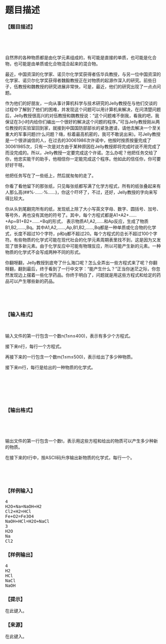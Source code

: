 # 题目描述


<h3>
【题目描述】
</h3>
<p>
<br/>
</p>
<p>
<br/>
</p>
<p>
自然界的各种物质都是由化学元素组成的，有可能是直接的单质，也可能是化合物，也可能是由单质或化合物混合起来的混合物。
</p>
<p>
最近，中国资深的化学家、诺贝尔化学奖获得者伍华兵教授，与另一位中国资深的化学家、诺贝尔化学奖获得者魏毅教授正在对物质的起源作深入的研究。前些日子，伍教授和魏教授的研究进展非常快，可是，最近，他们的研究出现了一点点问题。
</p>
<p>
作为他们的好朋友，一向从事计算机科学与技术研究的Jelly教授在与他们交谈的过程中了解到了他们的困难，并发现这个问题可以用计算机来解决，在问清楚问题后，Jelly教授很高兴的对伍教授和魏教授说：“这个问题难不倒我，看我的吧，我保证在3小时内给你们编出一个很好的解决这个问题的程序。”可当Jelly教授刚从两位教授的实验室回到家，就接到中国国防部部长的紧急邀请，请他去解决一个至关重大的军事问题(什么问题？嗨，标着最高机密的，我可不敢说出来)。可Jelly教授是一个很讲诚信的人，在过去的30061986次许诺中，他按时按质按量完成了30061985次，只有一次是对方由于某种原因在Jelly教授即将完成时说不用完成了而没完成的。所以，Jelly教授一定要完成这个许诺。怎么办呢？他把任务交给了你，他忠实能干的助手，他相信你一定能完成这个程序。他如此的信任你，你可要好好干呀。
</p>
<p>
他把任务写在了一些纸上，然后就匆匆的走了。
</p>
<p>
你看了看他留下的那张纸，只见每张纸都写满了化学方程式，所有的纸张叠起来有人那么高(##%·……·%……)，你这个吓坏了，不过，还好，Jelly教授的字向来写得比较大。
</p>
<p>
你从头到尾翻完所有的纸，发现纸上除了大小写英文字母、数字、圆括号、加号、等号外，再也没有其他的符号了。其中，每个方程式都是A1+A2+……+Ap=B1+B2+……+Bq的形式， 表示物质A1,A2,……和Ap反应，生成了物质B1,B2,……,Bq。其中A1,A2,……,Ap,B1,B2,……,Bq都是一种单质或化合物的化学式，长度不超过10个字符，p和q都不超过20。每个方程式的总长不超过100个字符。有些物质的化学式可能在现代社会的化学元素周期表里找不到，这是因为又发现了很多新元素。由于化学反应中可能有物理反应，所以可能产生新的元素。一种物质的化学式不会写成两种不同的形式。
</p>
<p>
你翻呀翻，Jelly教授到底夸了什么海口呢？怎么全弄出一些方程式来了呢？你翻呀翻，翻到最后，终于看到了一行中文字：“能产生什么？”正当你迷茫之际，你忽然发现边上摆着一些化学药品。你终于明白了，问题就是用这些方程式和给定的药品可以产生哪些新的药品。
</p>
<p>
<br/>
</p>
<p>
<br/>
</p>
<p>
<sub></sub><sub></sub><sub></sub> 
</p>
<h3>
【输入格式】
</h3>
<p>
<br/>
</p>
<p>
输入文件的第一行包含一个数n(1≤n≤400)，表示有多少个方程式。
</p>
<p>
接下来n行，每行一个方程式。
</p>
<p>
再接下来的一行包含一个数m(1≤m≤500)，表示给出了多少种物质。
</p>
<p>
接下来m行，每行是给出的一种物质的化学式。
</p>
<p>
<br/>
</p>
<p>
<br/>
</p>
<p>
<br/>
</p>
<h3>
【输出格式】
</h3>
<p>
<br/>
</p>
<p>
<br/>
</p>
<p>
输出文件的第一行包含一个数t，表示用这些方程和给出的物质可以产生多少种新的物质。
</p>
<p>
在接下来的t行中，按ASCII码升序输出新物质的化学式，每行一个。
</p>
<p>
<br/>
</p>
<p>
<br/>
</p>
<h3>
【样例输入】
</h3>
<pre>4
H2O+Na=NaOH+H2
Cl2+H2=HCl
Fe+O2=Fe3O4
NaOH+HCl=H2O+NaCl
3
H2O
Na
Cl2</pre>
<h3>
【样例输出】
</h3>
<pre>4
H2
HCl
NaCl
NaOH</pre>
<h3>
【提示】
</h3>
<p>
在此键入。
</p>
<h3>
【来源】
</h3>
<p>
在此键入。
</p>
